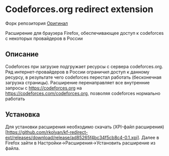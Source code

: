 # Codeforces.org redirect extension

Форк репозитория [Оригинал](https://github.com/Mrksist/kf-redirect-ext)

Расширение для браузера Firefox, обеспечивающее доступ к codeforces с некоторых провайдеров в России

## Описание
Codeforces при загрузке подгружает ресурсы с сервера codeforces.org. Ряд интернет-провайдеров в России ограничил доступ к данному ресурсу, в результате чего codeforces перестал работать (бесконечная загрузка страницы). Расширение перенаправляет все внутренние запросы с https://codeforces.org на https://codeforces.com/codeforces.org, позволяя codeforces нормально работать 

## Установка

Для установки расширения необходимо скачать (XPI-файл расширения)[https://github.com/rkolyan/kf-redirect-ext/releases/download/release/ad85265f4bc34f5cb8c4-0.1.xpi]. Далее в Firefox зайти в Настройки->Расширения->Установить расширение из файла.
